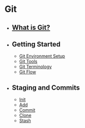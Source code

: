 # Git
  - ## [What is Git?](WhatGit/README.md) 
  - ## Getting Started
    - [Git Environment Setup](GettingStarted/Environment_Setup/README.md)
    - [Git Tools](GettingStarted/Tools/README.md)
    - [Git Terminology](GettingStarted/Terminology/README.md)
    - [Git Flow](GettingStarted/Flow/README.md)

  - ## Staging and Commits
    - [Init](Staging_Commits/Init/README.md)
    - [Add](Staging_Commits/Add/README.md)
    - [Commit](Staging_Commits/Commit/README.md)
    - [Clone](Staging_Commits/Clone/README.md)
    - [Stash](Staging_Commits/Stash/README.md)
